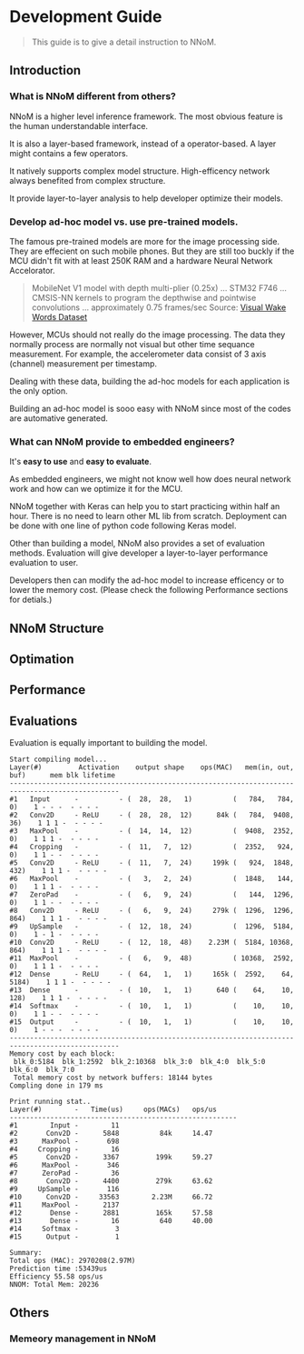 # Development Guide

> This guide is to give a detail instruction to NNoM.
> 

## Introduction

### What is NNoM different from others?

NNoM is a higher level inference framework. The most obvious feature is the human understandable interface. 

It is also a layer-based framework, instead of a operator-based. A layer might contains a few operators. 

It natively supports complex model structure. High-efficency network always benefited from complex structure.

It provide layer-to-layer analysis to help developer optimize their models. 

### Develop ad-hoc model vs. use pre-trained models. 

The famous pre-trained models are more for the image processing side. 
They are effecient on such mobile phones. 
But they are still too buckly if the MCU didn't fit with at least 250K RAM and a hardware Neural Network Accelorator. 

>  MobileNet  V1  model  with  depth  multi-plier  (0.25x) ...  STM32 F746 ... CMSIS-NN kernels to program the depthwise and pointwise convolutions ... approximately 0.75 frames/sec 
Source: [Visual Wake Words Dataset](https://arxiv.org/abs/1906.05721)

However, MCUs should not really do the image processing. The data they normally process are normally not visual but other time sequance measurement. 
For example, the accelerometer data consist of 3 axis (channel) measurement per timestamp. 

Dealing with these data, building the ad-hoc models for each application is the only option. 

Building an ad-hoc model is sooo easy with NNoM since most of the codes are automative generated. 


### What can NNoM provide to embedded engineers?
It's **easy to use** and **easy to evaluate**. 

As embedded engineers, we might not know well how does neural network work and how can we optimize it for the MCU. 

NNoM together with Keras can help you to start practicing within half an hour. There is no need to learn other ML lib from scratch. Deployment can be done with one line of python code following Keras model. 

Other than building a model, NNoM also provides a set of evaluation methods. Evaluation will give developer a layer-to-layer performance evaluation to user. 

Developers then can modify the ad-hoc model to increase efficency or to lower the memory cost. 
(Please check the following Performance sections for detials.)


## NNoM Structure


## Optimation 


## Performance


## Evaluations

Evaluation is equally important to building the model. 

~~~
Start compiling model...
Layer(#)         Activation    output shape    ops(MAC)   mem(in, out, buf)      mem blk lifetime
-------------------------------------------------------------------------------------------------
#1   Input      -          - (  28,  28,   1)          (   784,   784,     0)    1 - - -  - - - - 
#2   Conv2D     - ReLU     - (  28,  28,  12)      84k (   784,  9408,    36)    1 1 1 -  - - - - 
#3   MaxPool    -          - (  14,  14,  12)          (  9408,  2352,     0)    1 1 1 -  - - - - 
#4   Cropping   -          - (  11,   7,  12)          (  2352,   924,     0)    1 1 - -  - - - - 
#5   Conv2D     - ReLU     - (  11,   7,  24)     199k (   924,  1848,   432)    1 1 1 -  - - - - 
#6   MaxPool    -          - (   3,   2,  24)          (  1848,   144,     0)    1 1 1 -  - - - - 
#7   ZeroPad    -          - (   6,   9,  24)          (   144,  1296,     0)    1 1 - -  - - - - 
#8   Conv2D     - ReLU     - (   6,   9,  24)     279k (  1296,  1296,   864)    1 1 1 -  - - - - 
#9   UpSample   -          - (  12,  18,  24)          (  1296,  5184,     0)    1 - 1 -  - - - - 
#10  Conv2D     - ReLU     - (  12,  18,  48)    2.23M (  5184, 10368,   864)    1 1 1 -  - - - - 
#11  MaxPool    -          - (   6,   9,  48)          ( 10368,  2592,     0)    1 1 1 -  - - - - 
#12  Dense      - ReLU     - (  64,   1,   1)     165k (  2592,    64,  5184)    1 1 1 -  - - - - 
#13  Dense      -          - (  10,   1,   1)      640 (    64,    10,   128)    1 1 1 -  - - - - 
#14  Softmax    -          - (  10,   1,   1)          (    10,    10,     0)    1 1 - -  - - - - 
#15  Output     -          - (  10,   1,   1)          (    10,    10,     0)    1 - - -  - - - - 
-------------------------------------------------------------------------------------------------
Memory cost by each block:
 blk_0:5184  blk_1:2592  blk_2:10368  blk_3:0  blk_4:0  blk_5:0  blk_6:0  blk_7:0  
 Total memory cost by network buffers: 18144 bytes
Compling done in 179 ms

~~~

~~~
Print running stat..
Layer(#)        -   Time(us)     ops(MACs)   ops/us 
--------------------------------------------------------
#1        Input -        11                  
#2       Conv2D -      5848          84k     14.47
#3      MaxPool -       698                  
#4     Cropping -        16                  
#5       Conv2D -      3367         199k     59.27
#6      MaxPool -       346                  
#7      ZeroPad -        36                  
#8       Conv2D -      4400         279k     63.62
#9     UpSample -       116                  
#10      Conv2D -     33563        2.23M     66.72
#11     MaxPool -      2137                  
#12       Dense -      2881         165k     57.58
#13       Dense -        16          640     40.00
#14     Softmax -         3                  
#15      Output -         1                  

Summary:
Total ops (MAC): 2970208(2.97M)
Prediction time :53439us
Efficiency 55.58 ops/us
NNOM: Total Mem: 20236

~~~


## Others

### Memeory management in NNoM

### 

